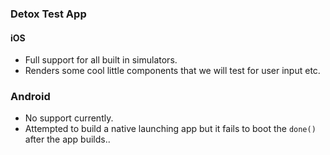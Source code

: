 ### Detox Test App



#### iOS
- Full support for all built in simulators.
- Renders some cool little components that we will test for user input etc.

### Android
- No support currently.
- Attempted to build a native launching app but it fails to boot the `done()` after the app builds..
